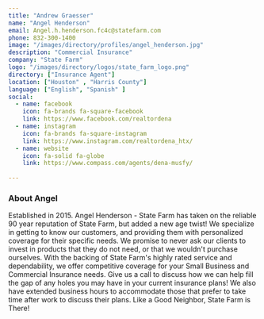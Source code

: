 ```yaml
---
title: "Andrew Graesser"
name: "Angel Henderson"
email: Angel.h.henderson.fc4c@statefarm.com
phone: 832-300-1400
image: "/images/directory/profiles/angel_henderson.jpg"
description: "Commercial Insurance"
company: "State Farm"
logo: "/images/directory/logos/state_farm_logo.png"
directory: ["Insurance Agent"]
location: ["Houston" , "Harris County"]
language: ["English", "Spanish" ]
social:
  - name: facebook
    icon: fa-brands fa-square-facebook
    link: https://www.facebook.com/realtordena
  - name: instagram
    icon: fa-brands fa-square-instagram
    link: https://www.instagram.com/realtordena_htx/
  - name: website
    icon: fa-solid fa-globe
    link: https://www.compass.com/agents/dena-musfy/
    
---
```

### About Angel

Established in 2015. Angel Henderson - State Farm has taken on the reliable 90 year reputation of State Farm, but added a new age twist! We specialize in getting to know our customers, and providing them with personalized coverage for their specific needs. We promise to never ask our clients to invest in products that they do not need, or that we wouldn't purchase ourselves. With the backing of State Farm's highly rated service and dependability, we offer competitive coverage for your Small Business and Commercial Insurance needs. Give us a call to discuss how we can help fill the gap of any holes you may have in your current insurance plans! We also have extended business hours to accommodate those that prefer to take time after work to discuss their plans. Like a Good Neighbor, State Farm is There!
